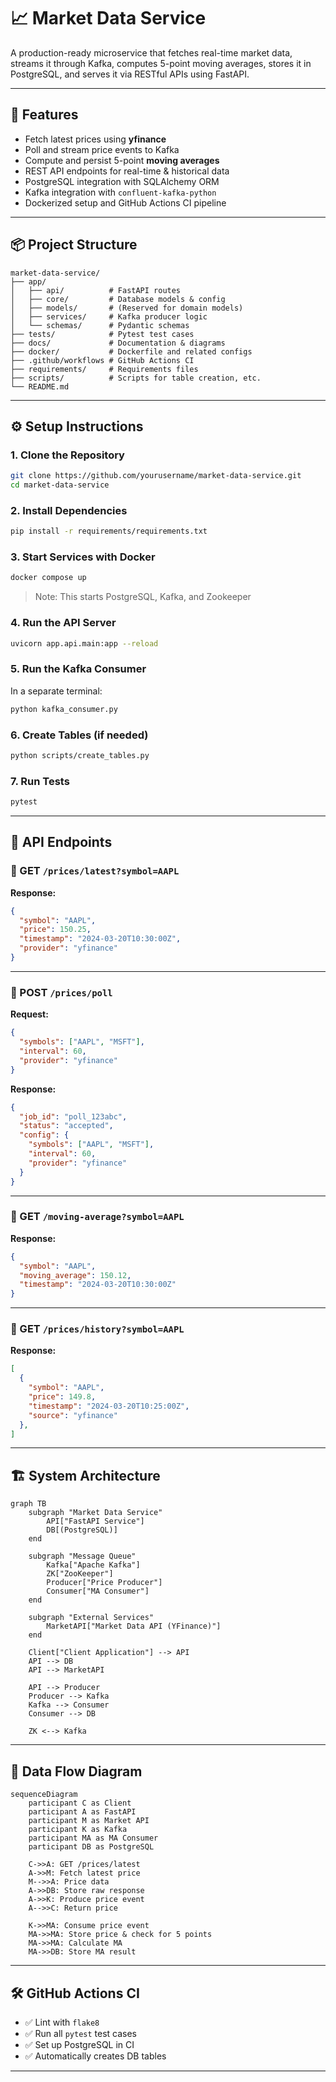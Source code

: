 # 📈 Market Data Service

A production-ready microservice that fetches real-time market data, streams it through Kafka, computes 5-point moving averages, stores it in PostgreSQL, and serves it via RESTful APIs using FastAPI.

---

## 🚀 Features

- Fetch latest prices using **yfinance**
- Poll and stream price events to Kafka
- Compute and persist 5-point **moving averages**
- REST API endpoints for real-time & historical data
- PostgreSQL integration with SQLAlchemy ORM
- Kafka integration with `confluent-kafka-python`
- Dockerized setup and GitHub Actions CI pipeline

---

## 📦 Project Structure

```
market-data-service/
├── app/
│   ├── api/          # FastAPI routes
│   ├── core/         # Database models & config
│   ├── models/       # (Reserved for domain models)
│   ├── services/     # Kafka producer logic
│   └── schemas/      # Pydantic schemas
├── tests/            # Pytest test cases
├── docs/             # Documentation & diagrams
├── docker/           # Dockerfile and related configs
├── .github/workflows # GitHub Actions CI
├── requirements/     # Requirements files
├── scripts/          # Scripts for table creation, etc.
└── README.md
```

---

## ⚙️ Setup Instructions

### 1. Clone the Repository

```bash
git clone https://github.com/yourusername/market-data-service.git
cd market-data-service
```

### 2. Install Dependencies

```bash
pip install -r requirements/requirements.txt
```

### 3. Start Services with Docker

```bash
docker compose up
```

> Note: This starts PostgreSQL, Kafka, and Zookeeper

### 4. Run the API Server

```bash
uvicorn app.api.main:app --reload
```

### 5. Run the Kafka Consumer

In a separate terminal:

```bash
python kafka_consumer.py
```

### 6. Create Tables (if needed)

```bash
python scripts/create_tables.py
```

### 7. Run Tests

```bash
pytest
```

---

## 🧪 API Endpoints

### 🔹 GET `/prices/latest?symbol=AAPL`

**Response:**
```json
{
  "symbol": "AAPL",
  "price": 150.25,
  "timestamp": "2024-03-20T10:30:00Z",
  "provider": "yfinance"
}
```

---

### 🔹 POST `/prices/poll`

**Request:**
```json
{
  "symbols": ["AAPL", "MSFT"],
  "interval": 60,
  "provider": "yfinance"
}
```

**Response:**
```json
{
  "job_id": "poll_123abc",
  "status": "accepted",
  "config": {
    "symbols": ["AAPL", "MSFT"],
    "interval": 60,
    "provider": "yfinance"
  }
}
```

---

### 🔹 GET `/moving-average?symbol=AAPL`

**Response:**
```json
{
  "symbol": "AAPL",
  "moving_average": 150.12,
  "timestamp": "2024-03-20T10:30:00Z"
}
```

---

### 🔹 GET `/prices/history?symbol=AAPL`

**Response:**
```json
[
  {
    "symbol": "AAPL",
    "price": 149.8,
    "timestamp": "2024-03-20T10:25:00Z",
    "source": "yfinance"
  },
]
```

---

## 🏗️ System Architecture

```mermaid
graph TB
    subgraph "Market Data Service"
        API["FastAPI Service"]
        DB[(PostgreSQL)]
    end

    subgraph "Message Queue"
        Kafka["Apache Kafka"]
        ZK["ZooKeeper"]
        Producer["Price Producer"]
        Consumer["MA Consumer"]
    end

    subgraph "External Services"
        MarketAPI["Market Data API (YFinance)"]
    end

    Client["Client Application"] --> API
    API --> DB
    API --> MarketAPI

    API --> Producer
    Producer --> Kafka
    Kafka --> Consumer
    Consumer --> DB

    ZK <--> Kafka
```

---

## 🔁 Data Flow Diagram

```mermaid
sequenceDiagram
    participant C as Client
    participant A as FastAPI
    participant M as Market API
    participant K as Kafka
    participant MA as MA Consumer
    participant DB as PostgreSQL

    C->>A: GET /prices/latest
    A->>M: Fetch latest price
    M-->>A: Price data
    A->>DB: Store raw response
    A->>K: Produce price event
    A-->>C: Return price

    K->>MA: Consume price event
    MA->>MA: Store price & check for 5 points
    MA->>MA: Calculate MA
    MA->>DB: Store MA result
```

---

## 🛠 GitHub Actions CI

- ✅ Lint with `flake8`
- ✅ Run all `pytest` test cases
- ✅ Set up PostgreSQL in CI
- ✅ Automatically creates DB tables

---
